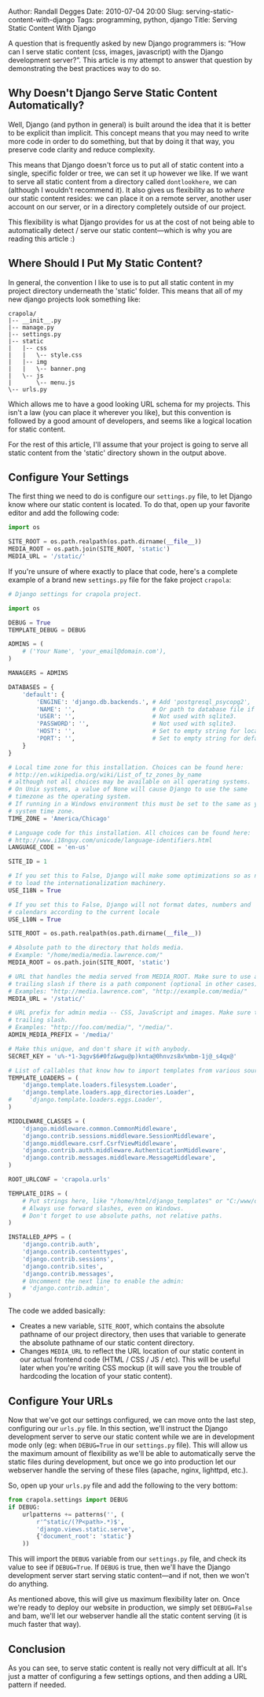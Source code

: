 Author: Randall Degges
Date: 2010-07-04 20:00
Slug: serving-static-content-with-django
Tags: programming, python, django
Title: Serving Static Content With Django


A question that is frequently asked by new Django programmers is: “How can I
serve static content (css, images, javascript) with the Django development
server?”. This article is my attempt to answer that question by demonstrating
the best practices way to do so.


## Why Doesn't Django Serve Static Content Automatically?

Well, Django (and python in general) is built around the idea that it is better
to be explicit than implicit. This concept means that you may need to write more
code in order to do something, but that by doing it that way, you preserve code
clarity and reduce complexity.

This means that Django doesn't force us to put all of static content into a
single, specific folder or tree, we can set it up however we like. If we want to
serve all static content from a directory called `dontlookhere`, we can
(although I wouldn't recommend it). It also gives us flexibility as to *where*
our static content resides: we can place it on a remote server, another user
account on our server, or in a directory completely outside of our project.

This flexibility is what Django provides for us at the cost of not being able to
automatically detect / serve our static content—which is why you are reading
this article :)


## Where Should I Put My Static Content?

In general, the convention I like to use is to put all static content in my
project directory underneath the 'static' folder. This means that all of my new
django projects look something like:

```
crapola/
|-- __init__.py
|-- manage.py
|-- settings.py
|-- static
|   |-- css
|   |   \-- style.css
|   |-- img
|   |   \-- banner.png
|   \-- js
|       \-- menu.js
\-- urls.py
```

Which allows me to have a good looking URL schema for my projects. This isn't a
law (you can place it wherever you like), but this convention is followed by a
good amount of developers, and seems like a logical location for static content.

For the rest of this article, I'll assume that your project is going to serve
all static content from the 'static' directory shown in the output above.


## Configure Your Settings

The first thing we need to do is configure our `settings.py` file, to let Django
know where our static content is located. To do that, open up your favorite
editor and add the following code:

``` python
import os

SITE_ROOT = os.path.realpath(os.path.dirname(__file__))
MEDIA_ROOT = os.path.join(SITE_ROOT, 'static')
MEDIA_URL = '/static/'
```

If you're unsure of where exactly to place that code, here's a complete example
of a brand new `settings.py` file for the fake project `crapola`:

``` python
# Django settings for crapola project.

import os

DEBUG = True
TEMPLATE_DEBUG = DEBUG

ADMINS = (
    # ('Your Name', 'your_email@domain.com'),
)

MANAGERS = ADMINS

DATABASES = {
    'default': {
        'ENGINE': 'django.db.backends.', # Add 'postgresql_psycopg2', 'postgresql', 'mysql', 'sqlite3' or 'oracle'.
        'NAME': '',                      # Or path to database file if using sqlite3.
        'USER': '',                      # Not used with sqlite3.
        'PASSWORD': '',                  # Not used with sqlite3.
        'HOST': '',                      # Set to empty string for localhost. Not used with sqlite3.
        'PORT': '',                      # Set to empty string for default. Not used with sqlite3.
    }
}

# Local time zone for this installation. Choices can be found here:
# http://en.wikipedia.org/wiki/List_of_tz_zones_by_name
# although not all choices may be available on all operating systems.
# On Unix systems, a value of None will cause Django to use the same
# timezone as the operating system.
# If running in a Windows environment this must be set to the same as your
# system time zone.
TIME_ZONE = 'America/Chicago'

# Language code for this installation. All choices can be found here:
# http://www.i18nguy.com/unicode/language-identifiers.html
LANGUAGE_CODE = 'en-us'

SITE_ID = 1

# If you set this to False, Django will make some optimizations so as not
# to load the internationalization machinery.
USE_I18N = True

# If you set this to False, Django will not format dates, numbers and
# calendars according to the current locale
USE_L10N = True

SITE_ROOT = os.path.realpath(os.path.dirname(__file__))

# Absolute path to the directory that holds media.
# Example: "/home/media/media.lawrence.com/"
MEDIA_ROOT = os.path.join(SITE_ROOT, 'static')

# URL that handles the media served from MEDIA_ROOT. Make sure to use a
# trailing slash if there is a path component (optional in other cases).
# Examples: "http://media.lawrence.com", "http://example.com/media/"
MEDIA_URL = '/static/'

# URL prefix for admin media -- CSS, JavaScript and images. Make sure to use a
# trailing slash.
# Examples: "http://foo.com/media/", "/media/".
ADMIN_MEDIA_PREFIX = '/media/'

# Make this unique, and don't share it with anybody.
SECRET_KEY = 'u%-*1-3qgv$6#0fz&wgu@p)knta@0hnvzs8x%mbm-1j@_s4qx@'

# List of callables that know how to import templates from various sources.
TEMPLATE_LOADERS = (
    'django.template.loaders.filesystem.Loader',
    'django.template.loaders.app_directories.Loader',
#     'django.template.loaders.eggs.Loader',
)

MIDDLEWARE_CLASSES = (
    'django.middleware.common.CommonMiddleware',
    'django.contrib.sessions.middleware.SessionMiddleware',
    'django.middleware.csrf.CsrfViewMiddleware',
    'django.contrib.auth.middleware.AuthenticationMiddleware',
    'django.contrib.messages.middleware.MessageMiddleware',
)

ROOT_URLCONF = 'crapola.urls'

TEMPLATE_DIRS = (
    # Put strings here, like "/home/html/django_templates" or "C:/www/django/templates".
    # Always use forward slashes, even on Windows.
    # Don't forget to use absolute paths, not relative paths.
)

INSTALLED_APPS = (
    'django.contrib.auth',
    'django.contrib.contenttypes',
    'django.contrib.sessions',
    'django.contrib.sites',
    'django.contrib.messages',
    # Uncomment the next line to enable the admin:
    # 'django.contrib.admin',
)
```

The code we added basically:

-   Creates a new variable, `SITE_ROOT`, which contains the absolute pathname of
    our project directory, then uses that variable to generate the absolute
    pathname of our static content directory.
-   Changes `MEDIA_URL` to reflect the URL location of our static content in our
    actual frontend code (HTML / CSS / JS / etc). This will be useful later when
    you're writing CSS mockup (it will save you the trouble of hardcoding the
    location of your static content).


## Configure Your URLs

Now that we've got our settings configured, we can move onto the last step,
configuring our `urls.py` file. In this section, we'll instruct the Django
development server to serve our static content while we are in development mode
only (eg: when `DEBUG=True` in our `settings.py` file). This will allow us the
maximum amount of flexibility as we'll be able to automatically serve the static
files during development, but once we go into production let our webserver
handle the serving of these files (apache, nginx, lighttpd, etc.).

So, open up your `urls.py` file and add the following to the very bottom:

``` python
from crapola.settings import DEBUG
if DEBUG:
    urlpatterns += patterns('', (
        r'^static/(?P<path>.*)$',
        'django.views.static.serve',
        {'document_root': 'static'}
    ))
```

This will import the `DEBUG` variable from our `settings.py` file, and check its
value to see if `DEBUG=True`. If `DEBUG` is true, then we'll have the Django
development server start serving static content—and if not, then we won't do
anything.

As mentioned above, this will give us maximum flexibility later on. Once we're
ready to deploy our website in production, we simply set `DEBUG=False` and bam,
we'll let our webserver handle all the static content serving (it is much faster
that way).


## Conclusion

As you can see, to serve static content is really not very difficult at all.
It's just a matter of configuring a few settings options, and then adding a URL
pattern if needed.
